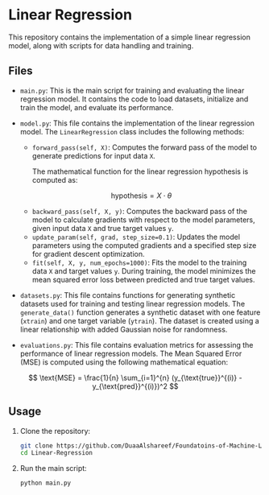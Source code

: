 # Linear Regression

This repository contains the implementation of a simple linear regression model, along with scripts for data handling and training.

## Files

- `main.py`: This is the main script for training and evaluating the linear regression model. It contains the code to load datasets, initialize and train the model, and evaluate its performance. 



- `model.py`: This file contains the implementation of the linear regression model. The `LinearRegression` class includes the following methods:

  - `forward_pass(self, X)`: Computes the forward pass of the model to generate predictions for input data `X`.

    The mathematical function for the linear regression hypothesis is computed as:
    
  $$ \text{hypothesis} = X \cdot \theta $$


  - `backward_pass(self, X, y)`: Computes the backward pass of the model to calculate gradients with respect to the model parameters, given input data `X` and true target values `y`.
  - `update_param(self, grad, step_size=0.1)`: Updates the model parameters using the computed gradients and a specified step size for gradient descent optimization.
  - `fit(self, X, y, num_epochs=1000)`: Fits the model to the training data `X` and target values `y`. During training, the model minimizes the mean squared error loss between predicted and true target values.



- `datasets.py`: This file contains functions for generating synthetic datasets used for training and testing linear regression models. The `generate_data()` function generates a synthetic dataset with one feature (`xtrain`) and one target variable (`ytrain`). The dataset is created using a linear relationship with added Gaussian noise for randomness.

- `evaluations.py`: This file contains evaluation metrics for assessing the performance of linear regression models. The Mean Squared Error (MSE) is computed using the following mathematical equation:

$$ \text{MSE} = \frac{1}{n} \sum_{i=1}^{n} (y_{\text{true}}^{(i)} - y_{\text{pred}}^{(i)})^2 $$




## Usage

1. Clone the repository:
   ```bash
   git clone https://github.com/DuaaAlshareef/Foundatoins-of-Machine-Learning.git
   cd Linear-Regression

2. Run the main script:
    ```bash
    python main.py
    ```
